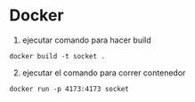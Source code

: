 # Docker
1. ejecutar comando para hacer build
```
docker build -t socket .
```
2. ejecutar el comando para correr contenedor
```
docker run -p 4173:4173 socket
```
